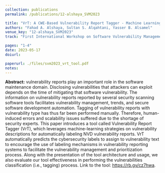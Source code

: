 ```yaml
---
collection: publications
permalink: /publications/12-alshaya_SVM2023

title: "VrT: A CWE-Based Vulnerability Report Tagger - Machine Learning Driven Cybersecurity Tool for Vulnerability Classification"
authors: "Fahad A. Alshaya, Sultan S. Alqahtani, Yasser B. Alsamel"
venue_key: "12-alshaya_SVM2023"
track: "First International Workshop on Software Vulnerability Management (SVM 2023) - colocated with ICSE2023"

pages: "1-4"
date: 2023-05-17
doiurl: 

paperurl: ./files/svm2023_vrt_tool.pdf
notes:
---
```


**Abstract:** vulnerability reports play an important role in
the software maintenance domain. Disclosing vulnerabilities
that attackers can exploit depends on the time of mitigating that
software vulnerability. The information on vulnerability reports
reported by several security scanning software tools facilitates
vulnerability management, trends, and secure software
development automation. Tagging of vulnerability reports with
vulnerability type has thus far been performed manually.
Therefore, human-induced errors and scalability issues suffered
due to the shortage of security experts. This paper introduces a
tool called Vulnerability Report Tagger (VrT), which leverages
machine-learning strategies on vulnerability descriptions for
automatically labeling NVD vulnerability reports. VrT
automatically predicts the cybersecurity labels to assign to
vulnerability text to encourage the use of labeling mechanisms
in vulnerability reporting systems to facilitate the vulnerability
management and prioritization process. Along with the
presentation of the tool architecture and usage, we also evaluate
our tool effectiveness in performing the vulnerabilities
classification (i.e., tagging) process. Link to the tool:
https://rb.gy/cz7hwa.